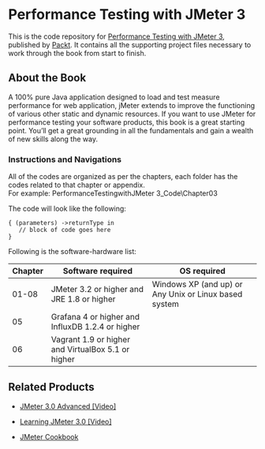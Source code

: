 # Performance Testing with JMeter 3
This is the code repository for [Performance Testing with JMeter 3](https://www.packtpub.com/web-development/performance-testing-jmeter-3-third-edition?utm_source=github&utm_medium=repository&utm_campaign=9781787285774), published by [Packt](https://www.packtpub.com/). It contains all the supporting project files necessary to work through the book from start to finish.
## About the Book
A 100% pure Java application designed to load and test measure performance for web application, jMeter extends to improve the functioning of various other static and dynamic resources. If you want to use JMeter for performance testing your software products, this book is a great starting point. You’ll get a great grounding in all the fundamentals and gain a wealth of new skills along the way.
### Instructions and Navigations
All of the codes are organized as per the chapters, each folder has the codes related to that chapter or appendix.                   
For example:  PerformanceTestingwithJMeter 3_Code\Chapter03



The code will look like the following:
```
{ (parameters) ->returnType in 
   // block of code goes here 
}
```

Following is the software-hardware list:

| Chapter       | Software required                                 | OS required 
| ------------- | -------------                                     | -------------
| 01-08         | JMeter 3.2 or higher and JRE 1.8 or higher        | Windows XP (and up) or Any Unix or Linux based system
| 05            | Grafana 4 or higher and InfluxDB 1.2.4 or higher                 
| 06            | Vagrant 1.9 or higher and VirtualBox 5.1 or higher        
              


## Related Products
 
  
* [JMeter 3.0 Advanced [Video]](https://www.packtpub.com/networking-and-servers/jmeter-30-advanced-video?utm_source=github&utm_medium=repository&utm_campaign=9781787289673)
  
  
* [Learning JMeter 3.0 [Video]](https://www.packtpub.com/web-development/learning-jmeter-30-video?utm_source=github&utm_medium=repository&utm_campaign=9781787281486)
  
  
* [JMeter Cookbook](https://www.packtpub.com/application-development/jmeter-cookbook?utm_source=github&utm_medium=repository&utm_campaign=9781783988280)
 
